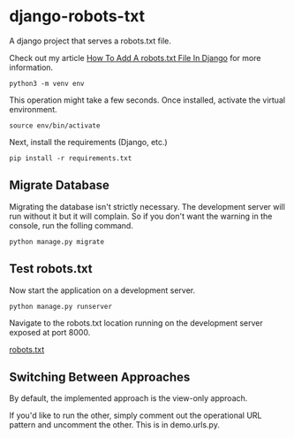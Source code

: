 # django-robots-txt
A django project that serves a robots.txt file.

Check out my article [How To Add A robots.txt File In Django](https://ianwaldron.com/blog/how-to-add-a-robotstxt-file-in-django/) for more information.


```shell
python3 -m venv env
```

This operation might take a few seconds. Once installed, activate the virtual environment.

```shell
source env/bin/activate
```

Next, install the requirements (Django, etc.)

```shell
pip install -r requirements.txt
```

## Migrate Database

Migrating the database isn't strictly necessary. The development server will run without it but it will complain. So if you don't want the warning in the console, run the folling command.

```shell
python manage.py migrate
```

## Test robots.txt

Now start the application on a development server.

```shell
python manage.py runserver
```

Navigate to the robots.txt location running on the development server exposed at port 8000.

[robots.txt](http://127.0.0.1:8000/robots.txt)

## Switching Between Approaches

By default, the implemented approach is the view-only approach.

If you'd like to run the other, simply comment out the operational URL pattern and uncomment the other. This is in demo.urls.py.
